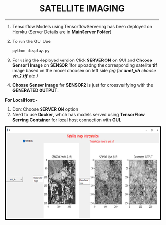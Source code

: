 <h1><center>SATELLITE IMAGING</center></h1>
<hr>

1. Tensorflow Models using TensorflowServering has been deployed on Heroku (Server Details are in **MainServer Folder**)
2. To run the GUI Use

   ```bash
   python display.py
   ```
3. For using the deployed version Click **SERVER ON** on GUI and **Choose Sensor1 Image** on **SENSOR 1**for uploadng the corresponding satellite **tif** image based on the model choosen on left side *(eg for **unet_vh** choose **vh.2.tif**  etc )*
4. **Choose Sensor Image** for **SENSOR2** is just for crossverifying with the **GENERATED OUTPUT**.

**For LocalHost:-**

1. Dont Choose **SERVER ON** option
2. Need to use **Docker**, which has models served using **TensorFlow Serving Container**  for local host connection with **GUI**.


<img src="./testSamples/GUIOUTPUT.png" alt="" border=3 height=300></img>
